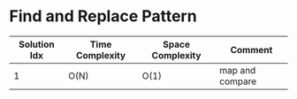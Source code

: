 # Find and Replace Pattern

| Solution Idx | Time Complexity | Space Complexity | Comment         |
| ------------ | --------------- | ---------------- | --------------- |
| 1            | O(N)            | O(1)             | map and compare |
